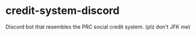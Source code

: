 # credit-system-discord
Discord bot that resembles the PRC social credit system. (plz don't JFK me)
